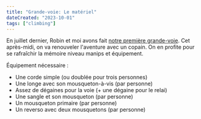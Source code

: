 ```yaml
---
title: "Grande-voie: Le matériel"
dateCreated: "2023-10-01"
tags: ["climbing"]
---
```


En juillet dernier, Robin et moi avons fait [notre première grande-voie](/posts.35-from-one-project-to-the-next). Cet après-midi, on va renouveler l'aventure avec un copain. On en profite pour se rafraîchir la mémoire niveau manips et équipement.

Équipement nécessaire :

- Une corde simple (ou doublée pour trois personnes)
- Une longe avec son mousqueton-à-vis (par personne)
- Assez de dégaines pour la voie (+ une dégaine pour le relai)
- Une sangle et son mousqueton (par personne)
- Un mousqueton primaire (par personne)
- Un reverso avec deux mousquetons (par personne)
